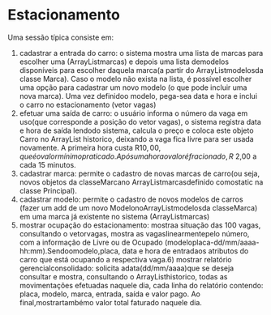 # Estacionamento

Uma sessão típica consiste em: 
1) cadastrar a entrada do carro: o sistema mostra uma lista de marcas para escolher uma (ArrayListmarcas) e depois uma lista demodelos disponíveis para escolher 
daquela marca(a partir do ArrayListmodelosda classe Marca). Caso o modelo não exista na lista, é possível escolher uma opção para cadastrar um
novo modelo (o que pode incluir uma nova marca). Uma vez definidoo modelo, pega-sea data e hora e inclui o carro no estacionamento (vetor vagas) 
2) efetuar uma saída de carro: o usuário informa o número da vaga em uso(que corresponde a posição do vetor vagas), o sistema registra data e hora de saída
lendodo sistema, calcula o preço e coloca este objeto Carro no ArrayList historico, deixando a vaga fica livre para ser usada novamente.
A primeira hora custa R$10,00, que é o valor mínimo praticado. Após uma hora o valor é fracionado, R$ 2,00 a cada 15 minutos.
3) cadastrar marca: permite o cadastro de novas marcas de carro(ou seja, novos objetos da classeMarcano ArrayListmarcasdefinido comostatic na classe Principal).
4) cadastrar modelo: permite o cadastro de novos modelos de carros (fazer um add de um novo ModelonoArrayListmodelosda classeMarca) em uma marca já existente no 
sistema (ArrayListmarcas)
5) mostrar ocupação do estacionamento: mostraa situação das 100 vagas, consultando o vetorvagas, mostra as vagaslinearmentepelo número, com a informação de Livre ou de Ocupado (modeloplaca-dd/mm/aaaa-hh:mm).Sendoomodelo,placa, data e hora de entradaos atributos do carro que está ocupando a respectiva vaga.6) mostrar relatório gerencialconsolidado: solicita adata(dd/mm/aaaa)que se deseja consultar e mostra, consultando o ArrayListhistorico, todas as movimentações efetuadas naquele dia, cada linha do relatório contendo: placa, modelo, marca, entrada, saída e valor pago. Ao final,mostrartambémo valor total faturado naquele dia.
